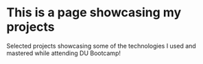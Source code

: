 # This is a page showcasing my projects

Selected projects showcasing some of the technologies I used and mastered while attending DU Bootcamp!
